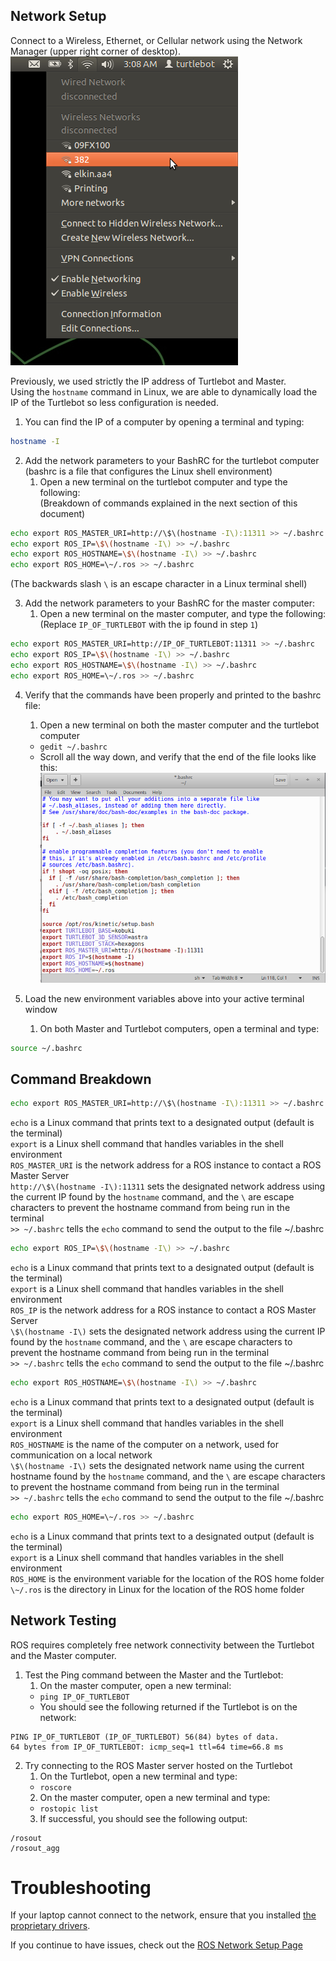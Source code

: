 ## Network Setup
Connect to a Wireless, Ethernet, or Cellular network using the Network Manager (upper right corner of desktop).
![](Resources/02-wificonf.png)


Previously, we used strictly the IP address of Turtlebot and Master.  
Using the `hostname` command in Linux, we are able to dynamically load the IP of the Turtlebot so less configuration is needed.


1. You can find the IP of a computer by opening a terminal and typing:
```bash
hostname -I
```

2. Add the network parameters to your BashRC for the turtlebot computer  
(bashrc is a file that configures the Linux shell environment)  
    1. Open a new terminal on the turtlebot computer and type the following:  
       (Breakdown of commands explained in the next section of this document)
```bash
echo export ROS_MASTER_URI=http://\$\(hostname -I\):11311 >> ~/.bashrc
echo export ROS_IP=\$\(hostname -I\) >> ~/.bashrc
echo export ROS_HOSTNAME=\$\(hostname -I\) >> ~/.bashrc
echo export ROS_HOME=\~/.ros >> ~/.bashrc
```
(The backwards slash `\` is an escape character in a Linux terminal shell)

3. Add the network parameters to your BashRC for the master computer:  
    1. Open a new terminal on the master computer, and type the following:  
       (Replace `IP_OF_TURTLEBOT` with the ip found in step `1`)  
```bash
echo export ROS_MASTER_URI=http://IP_OF_TURTLEBOT:11311 >> ~/.bashrc
echo export ROS_IP=\$\(hostname -I\) >> ~/.bashrc
echo export ROS_HOSTNAME=\$\(hostname -I\) >> ~/.bashrc
echo export ROS_HOME=\~/.ros >> ~/.bashrc
```

4. Verify that the commands have been properly and printed to the bashrc file:
    1. Open a new terminal on both the master computer and the turtlebot computer
      * `gedit ~/.bashrc`
      * Scroll all the way down, and verify that the end of the file looks like this:
![](Resources/02b-gedit_bashrc.png)

4. Load the new environment variables above into your active terminal window  
    1. On both Master and Turtlebot computers, open a terminal and type:
```bash
source ~/.bashrc
```

## Command Breakdown
```bash
echo export ROS_MASTER_URI=http://\$\(hostname -I\):11311 >> ~/.bashrc
```
  `echo` is a Linux command that prints text to a designated output (default is the terminal)  
  `export` is a Linux shell command that handles variables in the shell environment  
  `ROS_MASTER_URI` is the network address for a ROS instance to contact a ROS Master Server  
  `http://\$\(hostname -I\):11311` sets the designated network address using the current IP found by the `hostname` command, and the `\` are escape characters to prevent the hostname command from being run in the terminal  
  `>> ~/.bashrc` tells the `echo` command to send the output to the file ~/.bashrc  

```bash
echo export ROS_IP=\$\(hostname -I\) >> ~/.bashrc
```
  `echo` is a Linux command that prints text to a designated output (default is the terminal)  
 `export` is a Linux shell command that handles variables in the shell environment  
 `ROS_IP` is the network address for a ROS instance to contact a ROS Master Server  
 `\$\(hostname -I\)` sets the designated network address using the current IP found by the `hostname` command, and the `\` are escape characters to prevent the hostname command from being run in the terminal  
 `>> ~/.bashrc` tells the `echo` command to send the output to the file ~/.bashrc  

```bash
echo export ROS_HOSTNAME=\$\(hostname -I\) >> ~/.bashrc
```
 `echo` is a Linux command that prints text to a designated output (default is the terminal)  
 `export` is a Linux shell command that handles variables in the shell environment  
 `ROS_HOSTNAME` is the name of the computer on a network, used for communication on a local network  
 `\$\(hostname -I\)` sets the designated network name using the current hostname found by the `hostname` command, and the `\` are escape characters to prevent the hostname command from being run in the terminal  
 `>> ~/.bashrc` tells the `echo` command to send the output to the file ~/.bashrc  

```bash
echo export ROS_HOME=\~/.ros >> ~/.bashrc
```
 `echo` is a Linux command that prints text to a designated output (default is the terminal)  
 `export` is a Linux shell command that handles variables in the shell environment  
 `ROS_HOME` is the environment variable for the location of the ROS home folder  
 `\~/.ros` is the directory in Linux for the location of the ROS home folder  

## Network Testing
ROS requires completely free network connectivity between the Turtlebot and the Master computer.

1. Test the Ping command between the Master and the Turtlebot:
    1. On the master computer, open a new terminal:
      * `ping IP_OF_TURTLEBOT`
      * You should see the following returned if the Turtlebot is on the network:
```
PING IP_OF_TURTLEBOT (IP_OF_TURTLEBOT) 56(84) bytes of data.
64 bytes from IP_OF_TURTLEBOT: icmp_seq=1 ttl=64 time=66.8 ms
```

2. Try connecting to the ROS Master server hosted on the Turtlebot
    1. On the Turtlebot, open a new terminal and type:
      * `roscore`
    2. On the master computer, open a new terminal and type:
      * `rostopic list`
    3. If successful, you should see the following output:
```
/rosout
/rosout_agg
```

# Troubleshooting
If your laptop cannot connect to the network, ensure that you installed [the proprietary drivers](http://askubuntu.com/questions/22118/can-i-install-extra-drivers-via-the-command-prompt).

If you continue to have issues, check out the [ROS Network Setup Page](http://wiki.ros.org/ROS/NetworkSetup)
